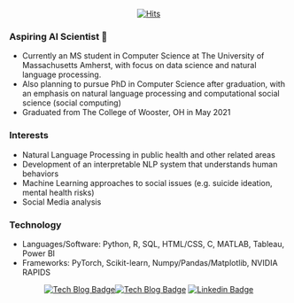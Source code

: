 
<div align=center>
	
[![Hits](https://hits.seeyoufarm.com/api/count/incr/badge.svg?url=https%3A%2F%2Fgithub.com%2Fmimn97)](https://hits.seeyoufarm.com) 
</div>

### Aspiring AI Scientist 👋

- Currently an MS student in Computer Science at The University of Massachusetts Amherst, with focus on data science and natural language processing.
- Also planning to pursue PhD in Computer Science after graduation, with an emphasis on natural language processing and computational social science (social computing)
- Graduated from The College of Wooster, OH in May 2021

### Interests

- Natural Language Processing in public health and other related areas 
- Development of an interpretable NLP system that understands human behaviors 
- Machine Learning approaches to social issues (e.g. suicide ideation, mental health risks)
- Social Media analysis

### Technology 
- Languages/Software: Python, R, SQL, HTML/CSS, C, MATLAB, Tableau, Power BI
- Frameworks: PyTorch, Scikit-learn, Numpy/Pandas/Matplotlib, NVIDIA RAPIDS

<div align=center>

[![Tech Blog Badge](http://img.shields.io/badge/-Personal%20Website-black?style=flat-square&logo=github&link=https://mimn97.github.io/)](https://mimn97.github.io/)[![Tech Blog Badge](http://img.shields.io/badge/-Personal%20Website-black?style=flat-square&logo=github&link=https://sites.google.com/view/minhwalee/)](https://sites.google.com/view/minhwalee/) [![Linkedin Badge](https://img.shields.io/badge/-LinkedIn-blue?style=flat-square&logo=Linkedin&logoColor=white&link=https://www.linkedin.com/in/minhwalee/)](https://www.linkedin.com/in/minhwalee/)

</div>

	
<!--
**mimn97/mimn97** is a ✨ _special_ ✨ repository because its `README.md` (this file) appears on your GitHub profile.

Here are some ideas to get you started:

- 🔭 I’m currently working on ...
- 🌱 I’m currently learning ...
- 👯 I’m looking to collaborate on ...
- 🤔 I’m looking for help with ...
- 💬 Ask me about ...
- 📫 How to reach me: ...
- 😄 Pronouns: ...
- ⚡ Fun fact: ...
-->
